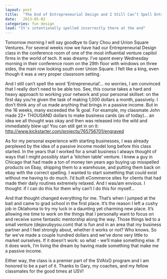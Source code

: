 ```yaml
---
layout: post
title:  "The End of Entrepreneurial Design and I Still Can’t Spell Entrepenuerial"
date:   2013-05-02
categories: fun design
lead: "It's intentionally spelled incorrectly there at the end"
---
```


Tomorrow morning I will say goodbye to Gary Chou and Union Square Ventures. For several weeks now we have had our Entrepreneurial Design class in the conference room of one of the most influential venture capitol firms in the world of tech. It was dreamy. I’ve spent every Wednesday morning in their conference room on the 29th floor with windows on three sides, the main row looking south over Union Square. I felt like a king, even though it was a very proper classroom setting.

And I still can’t spell the word ‘Entrepreneurial’… no worries, I am convinced that I really don’t need to be able too. See, this course takes a hard and heavy approach to working your network and your personal skillset: on the first day you’re given the task of making 1,000 dollars a month, passively. I don’t think any of us made anything that brings in a passive income. But in the 16 weeks, many exceeded the 1k goal. For example, my classmate John made 22+ THOUSAND dollars to make business cards (as of today)… an idea we all thought was okay and then was released into the wild and immediately blew up! You can still get in on it: http://www.kickstarter.com/projects/765756701/engraved

As for my personal experience with starting businesses, I was already perplexed by the idea of a passive income model long before this class started. In the years that I worked for a small business I always thought of ways that I might possibly start a 'kitchen table’ venture. I knew a guy in Chicago that had made a ton of money ten years ago buying up misspelled products on Ebay, shipping them to a warehouse, and putting them back on ebay with the correct spelling. I wanted to start something that could exist without me having to do much. I’d built eCommerce sites for clients that had made their daily routines extremely relaxed. And I was/am envious. I thought: if I can do this for them why can’t I do this for myself…

And that thought changed everything for me. That’s when I jumped at the bait and came to grad school in the first place. It’s the reason I left a cushy job in Oklahoma to try my luck in a daunting yet charming new place. It’s allowing me time to work on the things that I personally want to focus on and receive some fantastic mentorship along the way. Those things led to a small venture (dejavubyyou.com) that is fun and in an area that my business partner and I feel strongly about, whether it works or not? Who knows. So far we’ve made a couple hundred dollars and we’ve done very little to market ourselves. If it doesn’t work: so what - we’ll make something else. If it does work, I’m living the dream by having made something that make me a passive income.

Either way, the class is a premier part of the SVAIxD program and I am honored to be a part of it. Thanks to Gary, my coaches, and my fellow classmates for the good times at USV!